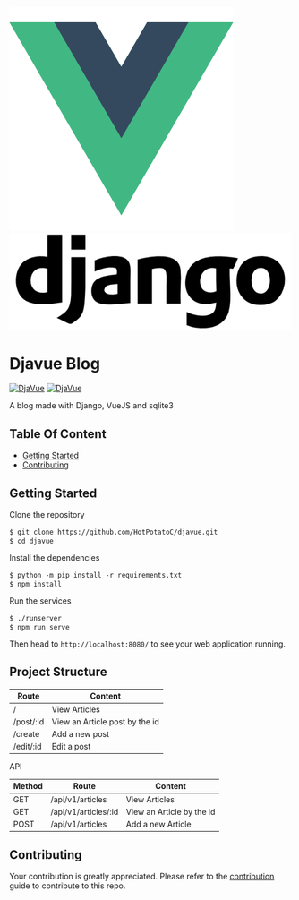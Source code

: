 ![vuelogo](docs/vue.png)
![django](docs/django.png)

# Djavue Blog

[![DjaVue](https://circleci.com/gh/HotPotatoC/djavue.svg?style=shield)](https://circleci.com/gh/HotPotatoC/djavue)
[![DjaVue](https://circleci.com/gh/HotPotatoC/djavue.svg?style=svg)](https://circleci.com/gh/HotPotatoC/djavue)

A blog made with Django, VueJS and sqlite3

## Table Of Content

- [Getting Started](#getting-started)
- [Contributing](#contributing)

## Getting Started

Clone the repository

```
$ git clone https://github.com/HotPotatoC/djavue.git
$ cd djavue
```

Install the dependencies

```
$ python -m pip install -r requirements.txt
$ npm install
```

Run the services

```
$ ./runserver
$ npm run serve
```

Then head to `http://localhost:8080/` to see your web application running.

## Project Structure

| Route | Content |
| ------------- | ------------- |
| / | View Articles |
| /post/:id | View an Article post by the id |
| /create | Add a new post |
| /edit/:id | Edit a post |

API

| Method | Route | Content |
| ------------- | ------------- | ------------- |
| GET | /api/v1/articles | View Articles |
| GET | /api/v1/articles/:id | View an Article by the id |
| POST | /api/v1/articles | Add a new Article |

## Contributing

Your contribution is greatly appreciated. Please refer to the [contribution](docs/CONTRIBUTING.md) guide to contribute to this repo.
